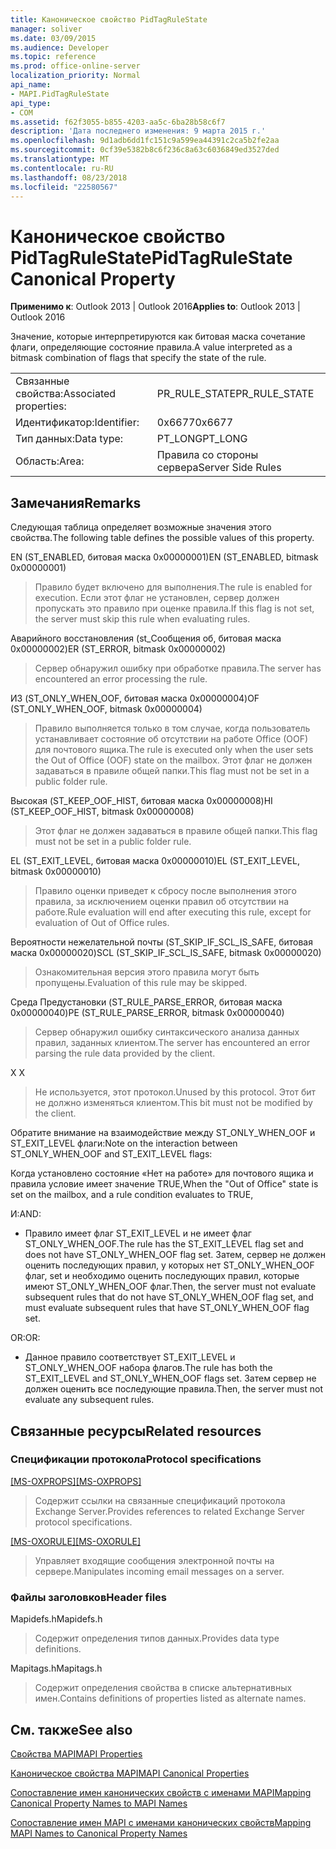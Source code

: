 ```yaml
---
title: Каноническое свойство PidTagRuleState
manager: soliver
ms.date: 03/09/2015
ms.audience: Developer
ms.topic: reference
ms.prod: office-online-server
localization_priority: Normal
api_name:
- MAPI.PidTagRuleState
api_type:
- COM
ms.assetid: f62f3055-b855-4203-aa5c-6ba28b58c6f7
description: 'Дата последнего изменения: 9 марта 2015 г.'
ms.openlocfilehash: 9d1adb6dd1fc151c9a599ea44391c2ca5b2fe2aa
ms.sourcegitcommit: 0cf39e5382b8c6f236c8a63c6036849ed3527ded
ms.translationtype: MT
ms.contentlocale: ru-RU
ms.lasthandoff: 08/23/2018
ms.locfileid: "22580567"
---
```

# <a name="pidtagrulestate-canonical-property"></a><span data-ttu-id="8ca72-103">Каноническое свойство PidTagRuleState</span><span class="sxs-lookup"><span data-stu-id="8ca72-103">PidTagRuleState Canonical Property</span></span>

  
  
<span data-ttu-id="8ca72-104">**Применимо к**: Outlook 2013 | Outlook 2016</span><span class="sxs-lookup"><span data-stu-id="8ca72-104">**Applies to**: Outlook 2013 | Outlook 2016</span></span> 
  
<span data-ttu-id="8ca72-105">Значение, которые интерпретируются как битовая маска сочетание флаги, определяющие состояние правила.</span><span class="sxs-lookup"><span data-stu-id="8ca72-105">A value interpreted as a bitmask combination of flags that specify the state of the rule.</span></span>
  
|||
|:-----|:-----|
|<span data-ttu-id="8ca72-106">Связанные свойства:</span><span class="sxs-lookup"><span data-stu-id="8ca72-106">Associated properties:</span></span>  <br/> |<span data-ttu-id="8ca72-107">PR_RULE_STATE</span><span class="sxs-lookup"><span data-stu-id="8ca72-107">PR_RULE_STATE</span></span>  <br/> |
|<span data-ttu-id="8ca72-108">Идентификатор:</span><span class="sxs-lookup"><span data-stu-id="8ca72-108">Identifier:</span></span>  <br/> |<span data-ttu-id="8ca72-109">0x6677</span><span class="sxs-lookup"><span data-stu-id="8ca72-109">0x6677</span></span>  <br/> |
|<span data-ttu-id="8ca72-110">Тип данных:</span><span class="sxs-lookup"><span data-stu-id="8ca72-110">Data type:</span></span>  <br/> |<span data-ttu-id="8ca72-111">PT_LONG</span><span class="sxs-lookup"><span data-stu-id="8ca72-111">PT_LONG</span></span>  <br/> |
|<span data-ttu-id="8ca72-112">Область:</span><span class="sxs-lookup"><span data-stu-id="8ca72-112">Area:</span></span>  <br/> |<span data-ttu-id="8ca72-113">Правила со стороны сервера</span><span class="sxs-lookup"><span data-stu-id="8ca72-113">Server Side Rules</span></span>  <br/> |
   
## <a name="remarks"></a><span data-ttu-id="8ca72-114">Замечания</span><span class="sxs-lookup"><span data-stu-id="8ca72-114">Remarks</span></span>

<span data-ttu-id="8ca72-115">Следующая таблица определяет возможные значения этого свойства.</span><span class="sxs-lookup"><span data-stu-id="8ca72-115">The following table defines the possible values of this property.</span></span>
  
<span data-ttu-id="8ca72-116">EN (ST_ENABLED, битовая маска 0x00000001)</span><span class="sxs-lookup"><span data-stu-id="8ca72-116">EN (ST_ENABLED, bitmask 0x00000001)</span></span>
  
> <span data-ttu-id="8ca72-117">Правило будет включено для выполнения.</span><span class="sxs-lookup"><span data-stu-id="8ca72-117">The rule is enabled for execution.</span></span> <span data-ttu-id="8ca72-118">Если этот флаг не установлен, сервер должен пропускать это правило при оценке правила.</span><span class="sxs-lookup"><span data-stu-id="8ca72-118">If this flag is not set, the server must skip this rule when evaluating rules.</span></span>
    
<span data-ttu-id="8ca72-119">Аварийного восстановления (st_Сообщения об, битовая маска 0x00000002)</span><span class="sxs-lookup"><span data-stu-id="8ca72-119">ER (ST_ERROR, bitmask 0x00000002)</span></span>
  
> <span data-ttu-id="8ca72-120">Сервер обнаружил ошибку при обработке правила.</span><span class="sxs-lookup"><span data-stu-id="8ca72-120">The server has encountered an error processing the rule.</span></span>
    
<span data-ttu-id="8ca72-121">ИЗ (ST_ONLY_WHEN_OOF, битовая маска 0x00000004)</span><span class="sxs-lookup"><span data-stu-id="8ca72-121">OF (ST_ONLY_WHEN_OOF, bitmask 0x00000004)</span></span>
  
> <span data-ttu-id="8ca72-122">Правило выполняется только в том случае, когда пользователь устанавливает состояние об отсутствии на работе Office (OOF) для почтового ящика.</span><span class="sxs-lookup"><span data-stu-id="8ca72-122">The rule is executed only when the user sets the Out of Office (OOF) state on the mailbox.</span></span> <span data-ttu-id="8ca72-123">Этот флаг не должен задаваться в правиле общей папки.</span><span class="sxs-lookup"><span data-stu-id="8ca72-123">This flag must not be set in a public folder rule.</span></span>
    
<span data-ttu-id="8ca72-124">Высокая (ST_KEEP_OOF_HIST, битовая маска 0x00000008)</span><span class="sxs-lookup"><span data-stu-id="8ca72-124">HI (ST_KEEP_OOF_HIST, bitmask 0x00000008)</span></span>
  
> <span data-ttu-id="8ca72-125">Этот флаг не должен задаваться в правиле общей папки.</span><span class="sxs-lookup"><span data-stu-id="8ca72-125">This flag must not be set in a public folder rule.</span></span>
    
<span data-ttu-id="8ca72-126">EL (ST_EXIT_LEVEL, битовая маска 0x00000010)</span><span class="sxs-lookup"><span data-stu-id="8ca72-126">EL (ST_EXIT_LEVEL, bitmask 0x00000010)</span></span>
  
> <span data-ttu-id="8ca72-127">Правило оценки приведет к сбросу после выполнения этого правила, за исключением оценки правил об отсутствии на работе.</span><span class="sxs-lookup"><span data-stu-id="8ca72-127">Rule evaluation will end after executing this rule, except for evaluation of Out of Office rules.</span></span>
    
<span data-ttu-id="8ca72-128">Вероятности нежелательной почты (ST_SKIP_IF_SCL_IS_SAFE, битовая маска 0x00000020)</span><span class="sxs-lookup"><span data-stu-id="8ca72-128">SCL (ST_SKIP_IF_SCL_IS_SAFE, bitmask 0x00000020)</span></span>
  
> <span data-ttu-id="8ca72-129">Ознакомительная версия этого правила могут быть пропущены.</span><span class="sxs-lookup"><span data-stu-id="8ca72-129">Evaluation of this rule may be skipped.</span></span>
    
<span data-ttu-id="8ca72-130">Среда Предустановки (ST_RULE_PARSE_ERROR, битовая маска 0x00000040)</span><span class="sxs-lookup"><span data-stu-id="8ca72-130">PE (ST_RULE_PARSE_ERROR, bitmask 0x00000040)</span></span>
  
> <span data-ttu-id="8ca72-131">Сервер обнаружил ошибку синтаксического анализа данных правил, заданных клиентом.</span><span class="sxs-lookup"><span data-stu-id="8ca72-131">The server has encountered an error parsing the rule data provided by the client.</span></span>
    
<span data-ttu-id="8ca72-132">X </span><span class="sxs-lookup"><span data-stu-id="8ca72-132">X</span></span>
  
> <span data-ttu-id="8ca72-133">Не используется, этот протокол.</span><span class="sxs-lookup"><span data-stu-id="8ca72-133">Unused by this protocol.</span></span> <span data-ttu-id="8ca72-134">Этот бит не должно изменяться клиентом.</span><span class="sxs-lookup"><span data-stu-id="8ca72-134">This bit must not be modified by the client.</span></span>
    
<span data-ttu-id="8ca72-135">Обратите внимание на взаимодействие между ST_ONLY_WHEN_OOF и ST_EXIT_LEVEL флаги:</span><span class="sxs-lookup"><span data-stu-id="8ca72-135">Note on the interaction between ST_ONLY_WHEN_OOF and ST_EXIT_LEVEL flags:</span></span> 
  
<span data-ttu-id="8ca72-136">Когда установлено состояние «Нет на работе» для почтового ящика и правила условие имеет значение TRUE,</span><span class="sxs-lookup"><span data-stu-id="8ca72-136">When the "Out of Office" state is set on the mailbox, and a rule condition evaluates to TRUE,</span></span> 
  
<span data-ttu-id="8ca72-137">И:</span><span class="sxs-lookup"><span data-stu-id="8ca72-137">AND:</span></span>
  
- <span data-ttu-id="8ca72-138">Правило имеет флаг ST_EXIT_LEVEL и не имеет флаг ST_ONLY_WHEN_OOF.</span><span class="sxs-lookup"><span data-stu-id="8ca72-138">The rule has the ST_EXIT_LEVEL flag set and does not have ST_ONLY_WHEN_OOF flag set.</span></span> <span data-ttu-id="8ca72-139">Затем, сервер не должен оценить последующих правил, у которых нет ST_ONLY_WHEN_OOF флаг, set и необходимо оценить последующих правил, которые имеют ST_ONLY_WHEN_OOF флаг.</span><span class="sxs-lookup"><span data-stu-id="8ca72-139">Then, the server must not evaluate subsequent rules that do not have ST_ONLY_WHEN_OOF flag set, and must evaluate subsequent rules that have ST_ONLY_WHEN_OOF flag set.</span></span>
    
<span data-ttu-id="8ca72-140">OR:</span><span class="sxs-lookup"><span data-stu-id="8ca72-140">OR:</span></span>
  
- <span data-ttu-id="8ca72-141">Данное правило соответствует ST_EXIT_LEVEL и ST_ONLY_WHEN_OOF набора флагов.</span><span class="sxs-lookup"><span data-stu-id="8ca72-141">The rule has both the ST_EXIT_LEVEL and ST_ONLY_WHEN_OOF flags set.</span></span> <span data-ttu-id="8ca72-142">Затем сервер не должен оценить все последующие правила.</span><span class="sxs-lookup"><span data-stu-id="8ca72-142">Then, the server must not evaluate any subsequent rules.</span></span>
    
## <a name="related-resources"></a><span data-ttu-id="8ca72-143">Связанные ресурсы</span><span class="sxs-lookup"><span data-stu-id="8ca72-143">Related resources</span></span>

### <a name="protocol-specifications"></a><span data-ttu-id="8ca72-144">Спецификации протокола</span><span class="sxs-lookup"><span data-stu-id="8ca72-144">Protocol specifications</span></span>

<span data-ttu-id="8ca72-145">[[MS-OXPROPS]](http://msdn.microsoft.com/library/f6ab1613-aefe-447d-a49c-18217230b148%28Office.15%29.aspx)</span><span class="sxs-lookup"><span data-stu-id="8ca72-145">[[MS-OXPROPS]](http://msdn.microsoft.com/library/f6ab1613-aefe-447d-a49c-18217230b148%28Office.15%29.aspx)</span></span>
  
> <span data-ttu-id="8ca72-146">Содержит ссылки на связанные спецификаций протокола Exchange Server.</span><span class="sxs-lookup"><span data-stu-id="8ca72-146">Provides references to related Exchange Server protocol specifications.</span></span>
    
<span data-ttu-id="8ca72-147">[[MS-OXORULE]](http://msdn.microsoft.com/library/70ac9436-501e-43e2-9163-20d2b546b886%28Office.15%29.aspx)</span><span class="sxs-lookup"><span data-stu-id="8ca72-147">[[MS-OXORULE]](http://msdn.microsoft.com/library/70ac9436-501e-43e2-9163-20d2b546b886%28Office.15%29.aspx)</span></span>
  
> <span data-ttu-id="8ca72-148">Управляет входящие сообщения электронной почты на сервере.</span><span class="sxs-lookup"><span data-stu-id="8ca72-148">Manipulates incoming email messages on a server.</span></span>
    
### <a name="header-files"></a><span data-ttu-id="8ca72-149">Файлы заголовков</span><span class="sxs-lookup"><span data-stu-id="8ca72-149">Header files</span></span>

<span data-ttu-id="8ca72-150">Mapidefs.h</span><span class="sxs-lookup"><span data-stu-id="8ca72-150">Mapidefs.h</span></span>
  
> <span data-ttu-id="8ca72-151">Содержит определения типов данных.</span><span class="sxs-lookup"><span data-stu-id="8ca72-151">Provides data type definitions.</span></span>
    
<span data-ttu-id="8ca72-152">Mapitags.h</span><span class="sxs-lookup"><span data-stu-id="8ca72-152">Mapitags.h</span></span>
  
> <span data-ttu-id="8ca72-153">Содержит определения свойства в списке альтернативных имен.</span><span class="sxs-lookup"><span data-stu-id="8ca72-153">Contains definitions of properties listed as alternate names.</span></span>
    
## <a name="see-also"></a><span data-ttu-id="8ca72-154">См. также</span><span class="sxs-lookup"><span data-stu-id="8ca72-154">See also</span></span>



[<span data-ttu-id="8ca72-155">Свойства MAPI</span><span class="sxs-lookup"><span data-stu-id="8ca72-155">MAPI Properties</span></span>](mapi-properties.md)
  
[<span data-ttu-id="8ca72-156">Каноническое свойства MAPI</span><span class="sxs-lookup"><span data-stu-id="8ca72-156">MAPI Canonical Properties</span></span>](mapi-canonical-properties.md)
  
[<span data-ttu-id="8ca72-157">Сопоставление имен канонических свойств с именами MAPI</span><span class="sxs-lookup"><span data-stu-id="8ca72-157">Mapping Canonical Property Names to MAPI Names</span></span>](mapping-canonical-property-names-to-mapi-names.md)
  
[<span data-ttu-id="8ca72-158">Сопоставление имен MAPI с именами канонических свойств</span><span class="sxs-lookup"><span data-stu-id="8ca72-158">Mapping MAPI Names to Canonical Property Names</span></span>](mapping-mapi-names-to-canonical-property-names.md)

